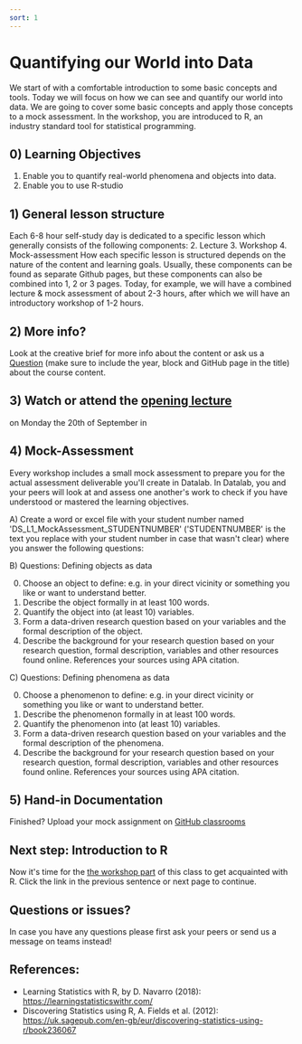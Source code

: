 ```yaml
---
sort: 1
---
```


# Quantifying our World into Data

We start of with a comfortable introduction to some basic concepts and tools. Today we will focus on how we can see and quantify our world into data. We are going to cover some basic concepts and apply those concepts to a mock assessment. In the workshop, you are introduced to R, an industry standard tool for statistical programming.

## 0) Learning Objectives
1. Enable you to quantify real-world phenomena and objects into data.
2. Enable you to use R-studio

## 1) General lesson structure
Each 6-8 hour self-study day is dedicated to a specific lesson which generally consists of the following components:
2. Lecture
3. Workshop
4. Mock-assessment
How each specific lesson is structured depends on the nature of the content and learning goals. Usually, these components can be found as separate Github pages, but these components can also be combined into 1, 2 or 3 pages. Today, for example, we will have a combined lecture & mock assessment of about 2-3 hours, after which we will have an introductory workshop of 1-2 hours.

## 2) More info?
Look at the creative brief for more info about the content or ask us a [Question](https://github.com/BredaUniversity/AAI-DM/issues/new) (make sure to include the year, block and GitHub page in the title) about the course content.

## 3) Watch or attend the [opening lecture](https://github.com/BredaUniversity/AAI-DM/blob/881590f3c6c3d682ef56357e4c04e237fa570e27/docs/Year1/BlockA/DataScience/Courses/DS1/Day1/DS1%20-%20Lecture%201;%20The%20world%20in%20data.pptx)
on Monday the 20th of September in

## 4) Mock-Assessment
Every workshop includes a small mock assessment to prepare you for the actual assessment deliverable you'll create in Datalab. In Datalab, you and your peers will look at and assess one another's work to check if you have understood or mastered the learning objectives.

A) Create a word or excel file with your student number named 'DS_L1_MockAssessment_STUDENTNUMBER' ('STUDENTNUMBER' is the text you replace with your student number in case that wasn't clear) where you answer the following questions:

B) Questions: Defining objects as data

0. Choose an object to define: e.g. in your direct vicinity or something you like or want to understand better.
1. Describe the object formally in at least 100 words.
2. Quantify the object into (at least 10) variables.
3. Form a data-driven research question based on your variables and the formal description of the object.
4. Describe the background for your research question based on your research question, formal description, variables and other resources found online. References your sources using APA citation.

C) Questions: Defining phenomena as data

0. Choose a phenomenon to define: e.g. in your direct vicinity or something you like or want to understand better.
1. Describe the phenomenon formally in at least 100 words.
2. Quantify the phenomenon into (at least 10) variables.
3. Form a data-driven research question based on your variables and the formal description of the phenomena.
4. Describe the background for your research question based on your research question, formal description, variables and other resources found online. References your sources using APA citation.


## 5) Hand-in Documentation
Finished? Upload your mock assignment on [GitHub classrooms](HYPERLINK)

## Next step: Introduction to R
Now it's time for the [the workshop part](https://adsai.buas.nl/Study%20Content/DataScience/IntroToR.html) of this class to get acquainted with R. Click the link in the previous sentence or next page to continue.

## Questions or issues?
In case you have any questions please first ask your peers or send us a message on teams instead!

## References:
- Learning Statistics with R, by D. Navarro (2018):  https://learningstatisticswithr.com/  
- Discovering Statistics using R, A. Fields et al. (2012): https://uk.sagepub.com/en-gb/eur/discovering-statistics-using-r/book236067  
